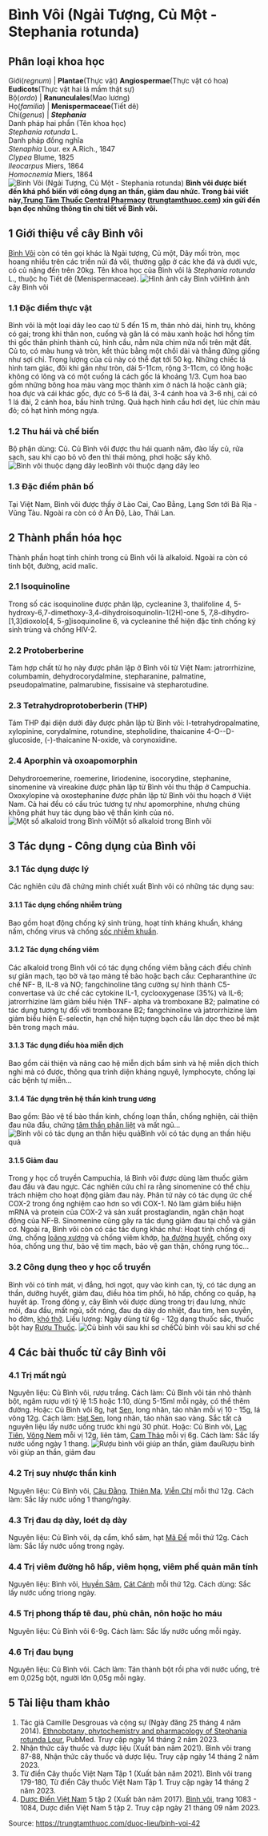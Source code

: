 # Bình Vôi (Ngải Tượng, Củ Một - Stephania rotunda)

Phân loại khoa học  
---  
Giới(_regnum_) |  **Plantae**(Thực vật) **Angiospermae**(Thực vật có hoa) **Eudicots**(Thực vật hai lá mầm thật sự)  
Bộ(_ordo_) | **Ranunculales**(Mao lương)  
Họ(_familia_) | **Menispermaceae**(Tiết dê)  
Chi(_genus_) | **_Stephania_**  
Danh pháp hai phần (Tên khoa học)  
_Stephania rotunda_ L.  
Danh pháp đồng nghĩa  
_Stenaphia_ Lour. ex A.Rich., 1847  
_Clypea_ Blume, 1825  
_Ileocarpus_ Miers, 1864  
_Homocnemia_ Miers, 1864  
![Bình Vôi \(Ngải Tượng, Củ Một - Stephania rotunda\)](https://trungtamthuoc.com/images/others/binh-voi-1845.jpg)
**Bình vôi được biết đến khá phổ biến với công dụng an thần, giảm đau nhức. Trong bài viết này,[Trung Tâm Thuốc Central Pharmacy](https://trungtamthuoc.com/ "Trung Tâm Thuốc Central Pharmacy") ([trungtamthuoc.com](https://trungtamthuoc.com/ "trungtamthuoc.com")) xin gửi đến bạn đọc những thông tin chi tiết về Bình vôi.**
##  1 Giới thiệu về cây Bình vôi
[Bình Vôi](https://trungtamthuoc.com/duoc-lieu/binh-voi-42 "Bình Vôi") còn có tên gọi khác là Ngải tượng, Củ một, Dây mối tròn, mọc hoang nhiều trên các triền núi đá vôi, thường gặp ở các khe đá và dưới vực, có củ nặng đến trên 20kg.
Tên khoa học của Bình vôi là _Stephania rotunda_ L., thuộc họ Tiết dê (Menispermaceae).
![Hình ảnh cây Bình vôi](https://trungtamthuoc.com/images/item/hinh-anh-binh-voi.jpg)Hình ảnh cây Bình vôi
### 1.1 Đặc điểm thực vật
Bình vôi là một loại dây leo cao từ 5 đến 15 m, thân nhỏ dài, hình trụ, không có gai; trong khi thân non, cuống và gân lá có màu xanh hoặc hơi hồng tím thì gốc thân phình thành củ, hình cầu, nằm nửa chìm nửa nổi trên mặt đất. Củ to, có màu hung và tròn, kết thúc bằng một chồi dài và thẳng đứng giống như sợi chỉ. Trọng lượng của củ này có thể đạt tới 50 kg. Những chiếc lá hình tam giác, đôi khi gần như tròn, dài 5-11cm, rộng 3-11cm, có lông hoặc không có lông và có một cuống lá cách gốc lá khoảng 1/3. 
Cụm hoa bao gồm những bông hoa màu vàng mọc thành xim ở nách lá hoặc cành già; hoa đực và cái khác gốc, đực có 5-6 lá đài, 3-4 cánh hoa và 3-6 nhị, cái có 1 lá đài, 2 cánh hoa, bầu hình trứng. Quả hạch hình cầu hơi dẹt, lúc chín màu đỏ; có hạt hình móng ngựa.
### 1.2 Thu hái và chế biến
Bộ phận dùng: Củ.
Củ Bình vôi được thu hái quanh năm, đào lấy củ, rửa sạch, sau khi cạo bỏ vỏ đen thì thái mỏng, phơi hoặc sấy khô.
![Bình vôi thuộc dạng dây leo](https://trungtamthuoc.com/images/item/cay-binh-voi-va-cong-dung.jpg)Bình vôi thuộc dạng dây leo
### 1.3 Đặc điểm phân bố
Tại Việt Nam, Bình vôi được thấy ở Lào Cai, Cao Bằng, Lạng Sơn tới Bà Rịa - Vũng Tàu. Ngoài ra còn có ở Ấn Độ, Lào, Thái Lan.
##  2 Thành phần hóa học
Thành phần hoạt tính chính trong củ Bình vôi là alkaloid. Ngoài ra còn có tinh bột, đường, acid malic.
### 2.1 Isoquinoline
Trong số các isoquinoline được phân lập, cycleanine 3, thalifoline 4, 5-hydroxy-6,7-dimethoxy-3,4-dihydroisoquinolin-1(2H)-one 5, 7,8-dihydro-[1,3]dioxolo[4, 5-g]isoquinoline 6, và cycleanine thể hiện đặc tính chống ký sinh trùng và chống HIV-2.
### 2.2 Protoberberine
Tám hợp chất từ họ này được phân lập ở Bình vôi từ Việt Nam: jatrorrhizine, columbamin, dehydrocorydalmine, stepharanine, palmatine, pseudopalmatine, palmarubine, fissisaine và stepharotudine.
### 2.3 Tetrahydroprotoberberin (THP)
Tám THP đại diện dưới đây được phân lập từ Bình vôi: l-tetrahydropalmatine, xylopinine, corydalmine, rotundine, stepholidine, thaicanine 4-O--D-glucoside, (-)-thaicanine N-oxide, và corynoxidine.
### 2.4 Aporphin và oxoapomorphin
Dehydroroemerine, roemerine, liriodenine, isocorydine, stephanine, sinomenine và vireakine được phân lập từ Bình vôi thu thập ở Campuchia.
Oxoxylopine và oxostephanine được phân lập từ Bình vôi thu hoạch ở Việt Nam. Cả hai đều có cấu trúc tương tự như apomorphine, nhưng chúng không phát huy tác dụng bảo vệ thần kinh của nó.
![Một số alkaloid trong Bình vôi](https://trungtamthuoc.com/images/item/thanh-phan-binh-voi.jpg)Một số alkaloid trong Bình vôi
##  3 Tác dụng - Công dụng của Bình vôi
### 3.1 Tác dụng dược lý
Các nghiên cứu đã chứng minh chiết xuất Bình vôi có những tác dụng sau:
#### 3.1.1 Tác dụng chống nhiễm trùng
Bao gồm hoạt động chống ký sinh trùng, hoạt tính kháng khuẩn, kháng nấm, chống virus và chống [sốc nhiễm khuẩn](https://trungtamthuoc.com/bai-viet/soc-nhiem-khuan "sốc nhiễm khuẩn").
#### 3.1.2 Tác dụng chống viêm
Các alkaloid trong Bình vôi có tác dụng chống viêm bằng cách điều chỉnh sự giãn mạch, tạo bờ và tạo màng tế bào hoặc bạch cầu: Cepharanthine ức chế NF- B, IL-8 và NO; fangchinoline tăng cường sự hình thành C5-convertase và ức chế các cytokine IL-1, cyclooxygenase (35%) và IL-6; jatrorrhizine làm giảm biểu hiện TNF- alpha và tromboxane B2; palmatine có tác dụng tương tự đối với tromboxane B2; fangchinoline và jatrorrhizine làm giảm biểu hiện E-selectin, hạn chế hiện tượng bạch cầu lăn dọc theo bề mặt bên trong mạch máu.
#### 3.1.3 Tác dụng điều hòa miễn dịch
Bao gồm cải thiện và nâng cao hệ miễn dịch bẩm sinh và hệ miễn dịch thích nghi mà có được, thông qua trình diện kháng nguyê, lymphocyte, chống lại các bệnh tự miễn…
#### 3.1.4 Tác dụng trên hệ thần kinh trung ương
Bao gồm: Bảo vệ tế bào thần kinh, chống loạn thần, chống nghiện, cải thiện đau nửa đầu, chứng [tâm thần phân liệt](https://trungtamthuoc.com/bai-viet/nguyen-nhan-trieu-chung-va-cach-dieu-tri-tam-than-phan-liet "tâm thần phân liệt") và mất ngủ…
![Bình vôi có tác dụng an thần hiệu quả](https://trungtamthuoc.com/images/item/tac-dung-binh-voi.jpg)Bình vôi có tác dụng an thần hiệu quả
#### 3.1.5 Giảm đau
Trong y học cổ truyền Campuchia, lá Bình vôi được dùng làm thuốc giảm đau đầu và đau ngực. Các nghiên cứu chỉ ra rằng sinomenine có thể chịu trách nhiệm cho hoạt động giảm đau này. Phân tử này có tác dụng ức chế COX-2 trong ống nghiệm cao hơn so với COX-1. Nó làm giảm biểu hiện mRNA và protein của COX-2 và sản xuất prostaglandin, ngăn chặn hoạt động của NF-B. Sinomenine cũng gây ra tác dụng giảm đau tại chỗ và giãn cơ.
Ngoài ra, Bình vôi còn có các tác dụng khác như: Hoạt tính chống dị ứng, chống [loãng xương](https://trungtamthuoc.com/bai-viet/trieu-chung-va-nguyen-nhan-gay-benh-loang-xuong "loãng xương") và chống viêm khớp, [hạ đường huyết](https://trungtamthuoc.com/bai-viet/ha-glucose-mau "hạ đường huyết"), chống oxy hóa, chống ung thư, bảo vệ tim mạch, bảo vệ gan thận, chống rụng tóc…
### 3.2 Công dụng theo y học cổ truyền
Bình vôi có tính mát, vị đắng, hơi ngọt, quy vào kinh can, tỳ, có tác dụng an thần, dưỡng huyết, giảm đau, điều hòa tim phổi, hô hấp, chống co quắp, hạ huyết áp.
Trong đông y, cây Bình vôi được dùng trong trị đau lưng, nhức mỏi, đau đầu, mất ngủ, sốt nóng, đau dạ dày do nhiệt, đau tim, hen suyễn, ho đờm, [khó thở](https://trungtamthuoc.com/bai-viet/huong-dan-chan-doan-va-xu-tri-tinh-trang-kho-tho "khó thở").
Liều lượng: Ngày dùng từ 6g - 12g dạng thuốc sắc, thuốc bột hay [Rượu Thuốc](https://trungtamthuoc.com/duoc-lieu/ruou-thuoc "Rượu Thuốc").
![Củ bình vôi sau khi sơ chế](https://trungtamthuoc.com/images/item/cay-binh-voi-va-cong-dung-0.jpg)Củ bình vôi sau khi sơ chế
##  4 Các bài thuốc từ cây Bình vôi
### 4.1 Trị mất ngủ
Nguyên liệu: Củ Bình vôi, rượu trắng.
Cách làm: Củ Bình vôi tán nhỏ thành bột, ngâm rượu với tỷ lệ 1:5 hoặc 1:10, dùng 5-15ml mỗi ngày, có thể thêm đường.
Hoặc: Củ Bình vôi 8g, hạt [Sen](https://trungtamthuoc.com/duoc-lieu/sen-14 "Sen"), long nhãn, táo nhân mỗi vị 10 - 15g, lá vông 12g.
Cách làm: [Hạt Sen](https://trungtamthuoc.com/duoc-lieu/lien-nhuc "Hạt Sen"), long nhãn, táo nhân sao vàng. Sắc tất cả nguyên liệu lấy nước uống trước khi ngủ 30 phút.
Hoặc: Củ Bình vôi, [Lạc Tiên](https://trungtamthuoc.com/duoc-lieu/lac-tien-15 "Lạc Tiên"), [Vông Nem](https://trungtamthuoc.com/duoc-lieu/vong-nem "Vông Nem") mỗi vị 12g, liên tâm, [Cam Thảo](https://trungtamthuoc.com/duoc-lieu/cam-thao-32 "Cam Thảo") mỗi vị 6g.
Cách làm: Sắc lấy nước uống ngày 1 thang.
![Rượu bình vôi giúp an thần, giảm đau](https://trungtamthuoc.com/images/item/ruou-binh-voi.jpg)Rượu bình vôi giúp an thần, giảm đau
### 4.2 Trị suy nhược thần kinh
Nguyên liệu: Củ Bình vôi, [Câu Đằng](https://trungtamthuoc.com/duoc-lieu/cau-dang "Câu Đằng"), [Thiên Ma](https://trungtamthuoc.com/duoc-lieu/thien-ma "Thiên Ma"), [Viễn Chí](https://trungtamthuoc.com/duoc-lieu/vien-chi "Viễn Chí") mỗi thứ 12g.
Cách làm: Sắc lấy nước uống 1 thang/ngày.
### 4.3 Trị đau dạ dày, loét dạ dày
Nguyên liệu: Củ Bình vôi, dạ cẩm, khổ sâm, hạt [Mã Đề](https://trungtamthuoc.com/duoc-lieu/ma-de "Mã Đề") mỗi thứ 12g.
Cách làm: Sắc lấy nước uống trong ngày.
### 4.4 Trị viêm đường hô hấp, viêm họng, viêm phế quản mãn tính
Nguyên liệu: Bình vôi, [Huyền Sâm](https://trungtamthuoc.com/duoc-lieu/huyen-sam "Huyền Sâm"), [Cát Cánh](https://trungtamthuoc.com/duoc-lieu/cat-canh-74 "Cát Cánh") mỗi thứ 12g.
Cách dùng: Sắc lấy nước uống triong ngày.
### 4.5 Trị phong thấp tê đau, phù chân, nôn hoặc ho máu
Nguyên liệu: Củ Bình vôi 6-9g.
Cách làm: Sắc lấy nước uống mỗi ngày.
### 4.6 Trị đau bụng
Nguyên liệu: Củ Bình vôi.
Cách làm: Tán thành bột rồi pha với nước uống, trẻ em 0,025g bột, người lớn 0,05g mỗi ngày.
##  5 Tài liệu tham khảo
  1. Tác giả Camille Desgrouas và cộng sự (Ngày đăng 25 tháng 4 năm 2014). [Ethnobotany, phytochemistry and pharmacology of Stephania rotunda Lour](https://pubmed.ncbi.nlm.nih.gov/24768769/), PubMed. Truy cập ngày 14 tháng 2 năm 2023.
  2. Nhận thức cây thuốc và dược liệu (Xuất bản năm 2021). Bình vôi trang 87-88, Nhận thức cây thuốc và dược liệu. Truy cập ngày 14 tháng 2 năm 2023.
  3. Từ điển Cây thuốc Việt Nam Tập 1 (Xuất bản năm 2021). Bình vôi trang 179-180, Từ điển Cây thuốc Việt Nam Tập 1. Truy cập ngày 14 tháng 2 năm 2023.
  4. [Dược Điển Việt Nam](https://trungtamthuoc.com/bai-viet/duoc-dien-viet-nam "Dược Điển Việt Nam") 5 tập 2 (Xuất bản năm 2017). [Bình vôi](https://trungtamthuoc.com/upload/pdf/duoc-dien-5-tap-2.pdf), trang 1083 - 1084, Dược điển Việt Nam 5 tập 2. Truy cập ngày 21 tháng 09 năm 2023.




Source: https://trungtamthuoc.com/duoc-lieu/binh-voi-42